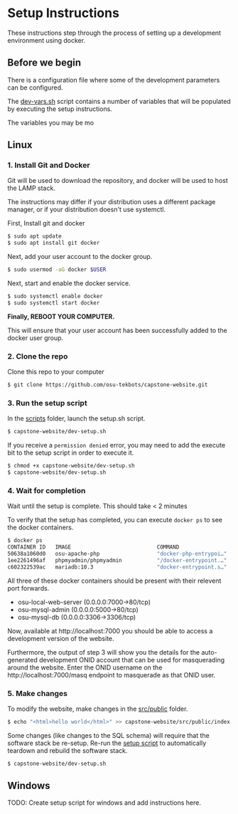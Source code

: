 # Setup Instructions
These instructions step through the process of setting up a development environment using docker. 

## Before we begin
There is a configuration file where some of the development parameters can be configured.

The [dev-vars.sh](../scripts/dev-vars.sh) script contains a number of variables that will be populated by executing the setup instructions. 

The variables you may be mo

## Linux
### 1. Install Git and Docker
Git will be used to download the repository, and docker will be used to host the LAMP stack.

The instructions may differ if your distribution uses a different package manager, or if your distribution doesn't use systemctl.

First, Install git and docker 
``` bash
$ sudo apt update
$ sudo apt install git docker
```
Next, add your user account to the docker group.
``` bash
$ sudo usermod -aG docker $USER
```
Next, start and enable the docker service.
``` bash
$ sudo systemctl enable docker
$ sudo systemctl start docker
```

**Finally, REBOOT YOUR COMPUTER.**

This will ensure that your user account has been successfully added to the docker user group.

### 2. Clone the repo
Clone this repo to your computer
``` bash
$ git clone https://github.com/osu-tekbots/capstone-website.git
```

### 3. Run the setup script
In the [scripts](../scripts) folder, launch the setup.sh script.
``` bash
$ capstone-website/dev-setup.sh
```
If you receive a `permission denied` error, you may need to add the execute bit to the setup script in order to execute it.
``` bash
$ chmod +x capstone-website/dev-setup.sh
$ capstone-website/dev-setup.sh
```

### 4. Wait for completion
Wait until the setup is complete. This should take < 2 minutes

To verify that the setup has completed, you can execute `docker ps` to see the docker containers.
``` bash
$ docker ps
CONTAINER ID   IMAGE                           COMMAND                  CREATED        STATUS        PORTS                                       NAMES
50638a1060d0   osu-apache-php                  "docker-php-entrypoi…"   4 hours ago    Up 4 hours    0.0.0.0:7000->80/tcp, :::7000->80/tcp       osu-local-web-server
1ee2261496af   phpmyadmin/phpmyadmin           "/docker-entrypoint.…"   4 hours ago    Up 4 hours    0.0.0.0:5000->80/tcp, :::5000->80/tcp       osu-mysql-admin
c602322539ac   mariadb:10.3                    "docker-entrypoint.s…"   4 hours ago    Up 4 hours    0.0.0.0:3306->3306/tcp, :::3306->3306/tcp   osu-mysql-db

```
All three of these docker containers should be present with their relevent port forwards.

- osu-local-web-server (0.0.0.0:7000->80/tcp)
- osu-mysql-admin (0.0.0.0:5000->80/tcp)
- osu-mysql-db (0.0.0.0:3306->3306/tcp)

Now, available at http://localhost:7000 you should be able to access a development version of the website. 

Furthermore, the output of step 3 will show you the details for the auto-generated development ONID account that can be used for masquerading around the website. Enter the ONID username on the http://localhost:7000/masq endpoint to masquerade as that ONID user.

### 5. Make changes
To modify the website, make changes in the [src/public](../src/public) folder. 
``` bash
$ echo "<html>hello world</html>" >> capstone-website/src/public/index.html
```

Some changes (like changes to the SQL schema) will require that the software stack be re-setup. Re-run the [setup script](../scripts/dev-setup.sh) to automatically teardown and rebuild the software stack.
``` bash
$ capstone-website/dev-setup.sh
```

## Windows

TODO: Create setup script for windows and add instructions here.
